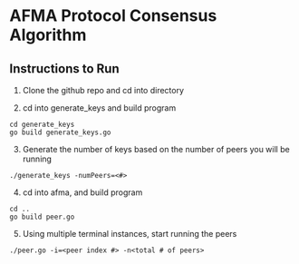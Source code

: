 # AFMA Protocol Consensus Algorithm

## Instructions to Run

1. Clone the github repo and cd into directory

2. cd into generate_keys and build program
```
cd generate_keys
go build generate_keys.go
```

3. Generate the number of keys based on the number of peers you will be running
```
./generate_keys -numPeers=<#>
```

4. cd into afma, and build program
```
cd ..
go build peer.go
```

5. Using multiple terminal instances, start running the peers
```
./peer.go -i=<peer index #> -n<total # of peers>
```
